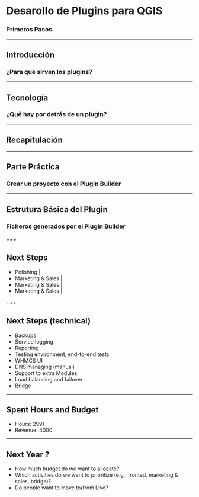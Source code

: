 # Desarollo de Plugins para QGIS
### Primeros Pasos
---

## Introducción
###  ¿Para qué sirven los plugins?

---

## Tecnología
###  ¿Qué hay por detrás de un plugin?

---

## Recapitulación

---

## Parte Práctica
###  Crear un proyecto con el Plugin Builder

---

## Estrutura Básica del Plugin
###  Ficheros generados por el Plugin Builder




+++
## Next Steps
- Polishing |
- Marketing & Sales |
- Marketing & Sales |
- Marketing & Sales |

+++
## Next Steps (technical)
- <i class="fa fa-spinner fa-pulse  fa-fw"></i> Backups
- <i class="fa fa-spinner fa-pulse  fa-fw"></i> Service logging
- <i class="fa fa-spinner fa-pulse  fa-fw"></i> Reporting
- <i class="fa fa-spinner fa-pulse  fa-fw"></i> Testing environment, end-to-end tests
- WHMCS UI
- DNS managing (manual)
- Support to extra Modules
- Load balancing and failover
- Bridge

---
## Spent Hours and Budget
- Hours: 2991
- Revenue: 4000

---
## Next Year ?
- How much budget do we want to allocate?
- Which activities do we want to prioritize (e.g.: fronted, marketing & sales, bridge)?
- Do people want to move to/from Live?
